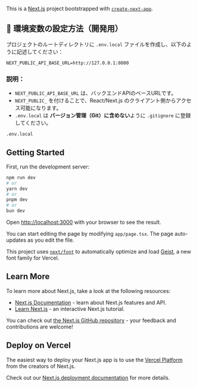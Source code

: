 This is a [Next.js](https://nextjs.org) project bootstrapped with [`create-next-app`](https://nextjs.org/docs/app/api-reference/cli/create-next-app).

## 🔧 環境変数の設定方法（開発用）

プロジェクトのルートディレクトリに `.env.local` ファイルを作成し、以下のように記述してください：

```env
NEXT_PUBLIC_API_BASE_URL=http://127.0.0.1:8000
```

### 説明：

- `NEXT_PUBLIC_API_BASE_URL` は、バックエンドAPIのベースURLです。
- `NEXT_PUBLIC_` を付けることで、React/Next.js のクライアント側からアクセス可能になります。
- `.env.local` は **バージョン管理（Git）に含めない**ように `.gitignore` に登録してください。

```gitignore
.env.local
```

## Getting Started

First, run the development server:

```bash
npm run dev
# or
yarn dev
# or
pnpm dev
# or
bun dev
```

Open [http://localhost:3000](http://localhost:3000) with your browser to see the result.

You can start editing the page by modifying `app/page.tsx`. The page auto-updates as you edit the file.

This project uses [`next/font`](https://nextjs.org/docs/app/building-your-application/optimizing/fonts) to automatically optimize and load [Geist](https://vercel.com/font), a new font family for Vercel.

## Learn More

To learn more about Next.js, take a look at the following resources:

- [Next.js Documentation](https://nextjs.org/docs) - learn about Next.js features and API.
- [Learn Next.js](https://nextjs.org/learn) - an interactive Next.js tutorial.

You can check out [the Next.js GitHub repository](https://github.com/vercel/next.js) - your feedback and contributions are welcome!

## Deploy on Vercel

The easiest way to deploy your Next.js app is to use the [Vercel Platform](https://vercel.com/new?utm_medium=default-template&filter=next.js&utm_source=create-next-app&utm_campaign=create-next-app-readme) from the creators of Next.js.

Check out our [Next.js deployment documentation](https://nextjs.org/docs/app/building-your-application/deploying) for more details.
